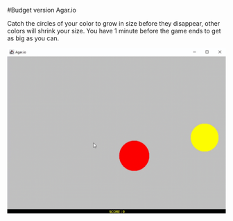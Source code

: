 #Budget version Agar.io

Catch the circles of your color to grow in size before they disappear, other colors will 
shrink your size. You have 1 minute before the game ends to get as big as you can.

![](agario.gif)